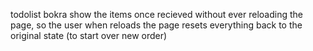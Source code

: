todolist bokra
show the items once recieved without ever reloading the page, so the user when reloads the page resets everything back to the original state (to start over new order)